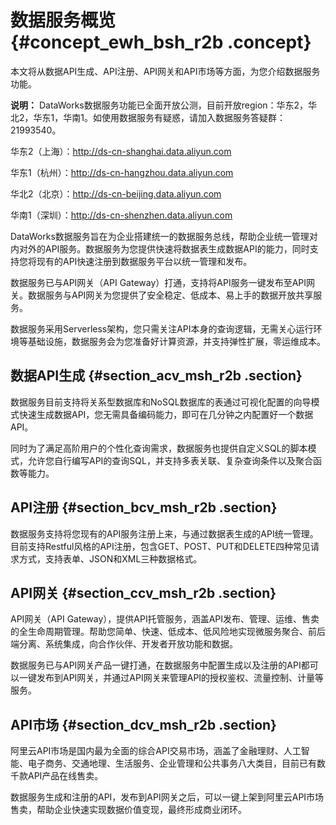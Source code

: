 # 数据服务概览 {#concept_ewh_bsh_r2b .concept}

本文将从数据API生成、API注册、API网关和API市场等方面，为您介绍数据服务功能。

**说明：** DataWorks数据服务功能已全面开放公测，目前开放region：华东2，华北2，华东1，华南1。如使用数据服务有疑惑，请加入数据服务答疑群：21993540。

华东2（上海）：http://ds-cn-shanghai.data.aliyun.com

华东1（杭州）：http://ds-cn-hangzhou.data.aliyun.com

华北2（北京）：http://ds-cn-beijing.data.aliyun.com

华南1（深圳）：http://ds-cn-shenzhen.data.aliyun.com

DataWorks数据服务旨在为企业搭建统一的数据服务总线，帮助企业统一管理对内对外的API服务。数据服务为您提供快速将数据表生成数据API的能力，同时支持您将现有的API快速注册到数据服务平台以统一管理和发布。

数据服务已与API网关（API Gateway）打通，支持将API服务一键发布至API网关。数据服务与API网关为您提供了安全稳定、低成本、易上手的数据开放共享服务。

数据服务采用Serverless架构，您只需关注API本身的查询逻辑，无需关心运行环境等基础设施，数据服务会为您准备好计算资源，并支持弹性扩展，零运维成本。

## 数据API生成 {#section_acv_msh_r2b .section}

数据服务目前支持将关系型数据库和NoSQL数据库的表通过可视化配置的向导模式快速生成数据API，您无需具备编码能力，即可在几分钟之内配置好一个数据API。

同时为了满足高阶用户的个性化查询需求，数据服务也提供自定义SQL的脚本模式，允许您自行编写API的查询SQL，并支持多表关联、复杂查询条件以及聚合函数等能力。

## API注册 {#section_bcv_msh_r2b .section}

数据服务支持将您现有的API服务注册上来，与通过数据表生成的API统一管理。目前支持Restful风格的API注册，包含GET、POST、PUT和DELETE四种常见请求方式，支持表单、JSON和XML三种数据格式。

## API网关 {#section_ccv_msh_r2b .section}

API网关（API Gateway），提供API托管服务，涵盖API发布、管理、运维、售卖的全生命周期管理。帮助您简单、快速、低成本、低风险地实现微服务聚合、前后端分离、系统集成，向合作伙伴、开发者开放功能和数据。

数据服务已与API网关产品一键打通，在数据服务中配置生成以及注册的API都可以一键发布到API网关，并通过API网关来管理API的授权鉴权、流量控制、计量等服务。

## API市场 {#section_dcv_msh_r2b .section}

阿里云API市场是国内最为全面的综合API交易市场，涵盖了金融理财、人工智能、电子商务、交通地理、生活服务、企业管理和公共事务八大类目，目前已有数千款API产品在线售卖。

数据服务生成和注册的API，发布到API网关之后，可以一键上架到阿里云API市场售卖，帮助企业快速实现数据价值变现，最终形成商业闭环。

